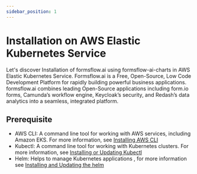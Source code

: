 ```yaml
---
sidebar_position: 1
---
```


# Installation on AWS Elastic Kubernetes Service 

Let's discover Installation of formsflow.ai using formsflow-ai-charts in AWS Elastic Kubernetes Service. Formsflow.ai is a Free, Open-Source, Low Code Development Platform for rapidly building powerful business applications. formsflow.ai combines leading Open-Source applications including form.io forms, Camunda’s workflow engine, Keycloak’s security, and Redash’s data analytics into a seamless, integrated platform.

## Prerequisite

- AWS CLI: A command line tool for working with AWS services, including Amazon EKS. For more information, see [Installing AWS CLI](https://docs.aws.amazon.com/cli/latest/userguide/getting-started-install.html)
- Kubectl: A command line tool for working with Kubernetes clusters. For more information, see [Installing or Updating Kubectl](https://docs.aws.amazon.com/eks/latest/userguide/install-kubectl.html)
- Helm: Helps to manage Kubernetes applications , for more information see [Installing and Updating the helm](https://helm.sh/docs/intro/install)

